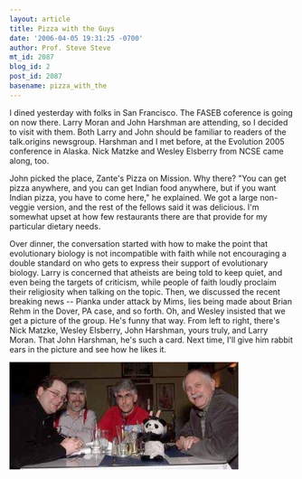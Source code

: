 ```yaml
---
layout: article
title: Pizza with the Guys
date: '2006-04-05 19:31:25 -0700'
author: Prof. Steve Steve
mt_id: 2087
blog_id: 2
post_id: 2087
basename: pizza_with_the
---
```

I dined yesterday with folks in San Francisco. The FASEB coference is going on now there. Larry Moran and John Harshman are attending, so I decided to visit with them. Both Larry and John should be familiar to readers of the talk.origins newsgroup. Harshman and I met before, at the Evolution 2005 conference in Alaska. Nick Matzke and Wesley Elsberry from NCSE came along, too.

John picked the place, Zante's Pizza on Mission. Why there? "You can get pizza anywhere, and you can get Indian food anywhere, but if you want Indian pizza, you have to come here," he explained. We got a large non-veggie version, and the rest of the fellows said it was delicious. I'm somewhat upset at how few restaurants there are that provide for my particular dietary needs.

Over dinner, the conversation started with how to make the point that evolutionary biology is not incompatible with faith while not encouraging a double standard on who gets to express their support of evolutionary biology. Larry is concerned that atheists are being told to keep quiet, and even being the targets of criticism, while people of faith loudly proclaim their religiosity when talking on the topic. Then, we discussed the recent breaking news -- Pianka under attack by Mims, lies being made about Brian Rehm in the Dover, PA case, and so forth. Oh, and Wesley insisted that we get a picture of the group. He's funny that way. From left to right, there's Nick Matzke, Wesley Elsberry, John Harshman, yours truly, and Larry Moran. That John Harshman, he's such a card. Next time, I'll give him rabbit ears in the picture and see how he likes it.

<img src="/uploads/2006/dscf3439_ws.jpg" alt="" />
